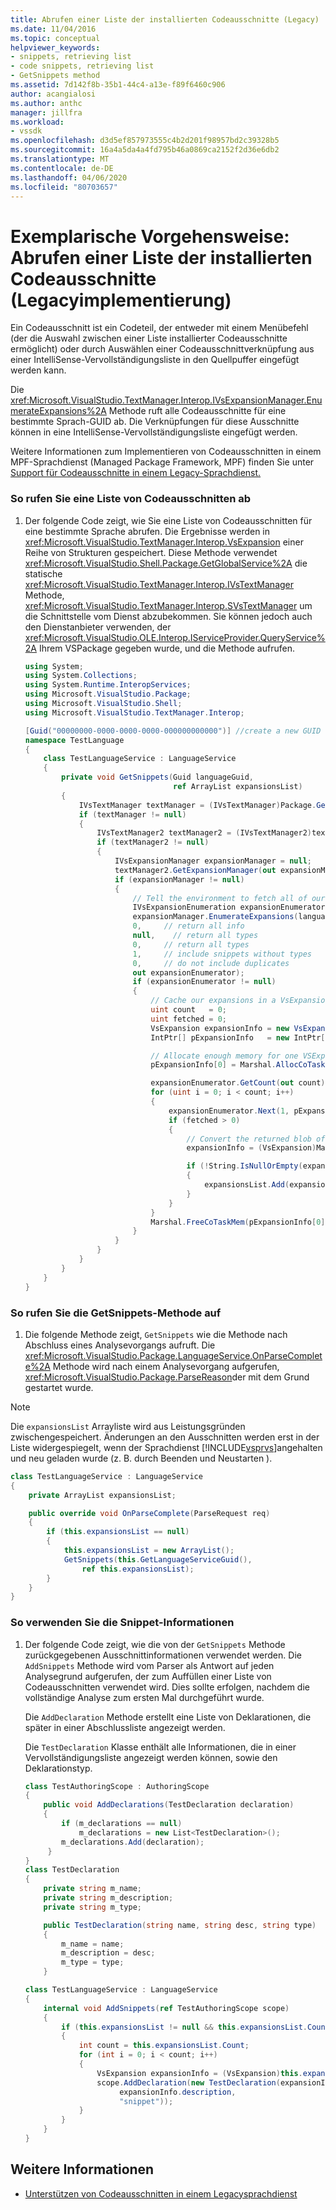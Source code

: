 ```yaml
---
title: Abrufen einer Liste der installierten Codeausschnitte (Legacy) | Microsoft Docs
ms.date: 11/04/2016
ms.topic: conceptual
helpviewer_keywords:
- snippets, retrieving list
- code snippets, retrieving list
- GetSnippets method
ms.assetid: 7d142f8b-35b1-44c4-a13e-f89f6460c906
author: acangialosi
ms.author: anthc
manager: jillfra
ms.workload:
- vssdk
ms.openlocfilehash: d3d5ef857973555c4b2d201f98957bd2c39328b5
ms.sourcegitcommit: 16a4a5da4a4fd795b46a0869ca2152f2d36e6db2
ms.translationtype: MT
ms.contentlocale: de-DE
ms.lasthandoff: 04/06/2020
ms.locfileid: "80703657"
---
```

# <a name="walkthrough-getting-a-list-of-installed-code-snippets-legacy-implementation"></a>Exemplarische Vorgehensweise: Abrufen einer Liste der installierten Codeausschnitte (Legacyimplementierung)
Ein Codeausschnitt ist ein Codeteil, der entweder mit einem Menübefehl (der die Auswahl zwischen einer Liste installierter Codeausschnitte ermöglicht) oder durch Auswählen einer Codeausschnittverknüpfung aus einer IntelliSense-Vervollständigungsliste in den Quellpuffer eingefügt werden kann.

 Die <xref:Microsoft.VisualStudio.TextManager.Interop.IVsExpansionManager.EnumerateExpansions%2A> Methode ruft alle Codeausschnitte für eine bestimmte Sprach-GUID ab. Die Verknüpfungen für diese Ausschnitte können in eine IntelliSense-Vervollständigungsliste eingefügt werden.

 Weitere Informationen zum Implementieren von Codeausschnitten in einem MPF-Sprachdienst (Managed Package Framework, MPF) finden Sie unter [Support für Codeausschnitte in einem Legacy-Sprachdienst.](../../extensibility/internals/support-for-code-snippets-in-a-legacy-language-service.md)

### <a name="to-retrieve-a-list-of-code-snippets"></a>So rufen Sie eine Liste von Codeausschnitten ab

1. Der folgende Code zeigt, wie Sie eine Liste von Codeausschnitten für eine bestimmte Sprache abrufen. Die Ergebnisse werden in <xref:Microsoft.VisualStudio.TextManager.Interop.VsExpansion> einer Reihe von Strukturen gespeichert. Diese Methode verwendet <xref:Microsoft.VisualStudio.Shell.Package.GetGlobalService%2A> die statische <xref:Microsoft.VisualStudio.TextManager.Interop.IVsTextManager> Methode, <xref:Microsoft.VisualStudio.TextManager.Interop.SVsTextManager> um die Schnittstelle vom Dienst abzubekommen. Sie können jedoch auch den Dienstanbieter verwenden, der <xref:Microsoft.VisualStudio.OLE.Interop.IServiceProvider.QueryService%2A> Ihrem VSPackage gegeben wurde, und die Methode aufrufen.

    ```csharp
    using System;
    using System.Collections;
    using System.Runtime.InteropServices;
    using Microsoft.VisualStudio.Package;
    using Microsoft.VisualStudio.Shell;
    using Microsoft.VisualStudio.TextManager.Interop;

    [Guid("00000000-0000-0000-0000-000000000000")] //create a new GUID for the language service
    namespace TestLanguage
    {
        class TestLanguageService : LanguageService
        {
            private void GetSnippets(Guid languageGuid,
                                     ref ArrayList expansionsList)
            {
                IVsTextManager textManager = (IVsTextManager)Package.GetGlobalService(typeof(SVsTextManager));
                if (textManager != null)
                {
                    IVsTextManager2 textManager2 = (IVsTextManager2)textManager;
                    if (textManager2 != null)
                    {
                        IVsExpansionManager expansionManager = null;
                        textManager2.GetExpansionManager(out expansionManager);
                        if (expansionManager != null)
                        {
                            // Tell the environment to fetch all of our snippets.
                            IVsExpansionEnumeration expansionEnumerator = null;
                            expansionManager.EnumerateExpansions(languageGuid,
                            0,     // return all info
                            null,    // return all types
                            0,     // return all types
                            1,     // include snippets without types
                            0,     // do not include duplicates
                            out expansionEnumerator);
                            if (expansionEnumerator != null)
                            {
                                // Cache our expansions in a VsExpansion array
                                uint count   = 0;
                                uint fetched = 0;
                                VsExpansion expansionInfo = new VsExpansion();
                                IntPtr[] pExpansionInfo   = new IntPtr[1];

                                // Allocate enough memory for one VSExpansion structure. This memory is filled in by the Next method.
                                pExpansionInfo[0] = Marshal.AllocCoTaskMem(Marshal.SizeOf(expansionInfo));

                                expansionEnumerator.GetCount(out count);
                                for (uint i = 0; i < count; i++)
                                {
                                    expansionEnumerator.Next(1, pExpansionInfo, out fetched);
                                    if (fetched > 0)
                                    {
                                        // Convert the returned blob of data into a structure that can be read in managed code.
                                        expansionInfo = (VsExpansion)Marshal.PtrToStructure(pExpansionInfo[0], typeof(VsExpansion));

                                        if (!String.IsNullOrEmpty(expansionInfo.shortcut))
                                        {
                                            expansionsList.Add(expansionInfo);
                                        }
                                    }
                                }
                                Marshal.FreeCoTaskMem(pExpansionInfo[0]);
                            }
                        }
                    }
                }
            }
        }
    }
    ```

### <a name="to-call-the-getsnippets-method"></a>So rufen Sie die GetSnippets-Methode auf

1. Die folgende Methode zeigt, `GetSnippets` wie die Methode nach Abschluss eines Analysevorgangs aufruft. Die <xref:Microsoft.VisualStudio.Package.LanguageService.OnParseComplete%2A> Methode wird nach einem Analysevorgang aufgerufen, <xref:Microsoft.VisualStudio.Package.ParseReason>der mit dem Grund gestartet wurde.

> [!NOTE]
> Die `expansionsList` Arrayliste wird aus Leistungsgründen zwischengespeichert. Änderungen an den Ausschnitten werden erst in der Liste widergespiegelt, wenn der Sprachdienst [!INCLUDE[vsprvs](../../code-quality/includes/vsprvs_md.md)]angehalten und neu geladen wurde (z. B. durch Beenden und Neustarten ).

```csharp
class TestLanguageService : LanguageService
{
    private ArrayList expansionsList;

    public override void OnParseComplete(ParseRequest req)
    {
        if (this.expansionsList == null)
        {
            this.expansionsList = new ArrayList();
            GetSnippets(this.GetLanguageServiceGuid(),
                ref this.expansionsList);
        }
    }
}
```

### <a name="to-use-the-snippet-information"></a>So verwenden Sie die Snippet-Informationen

1. Der folgende Code zeigt, wie die von der `GetSnippets` Methode zurückgegebenen Ausschnittinformationen verwendet werden. Die `AddSnippets` Methode wird vom Parser als Antwort auf jeden Analysegrund aufgerufen, der zum Auffüllen einer Liste von Codeausschnitten verwendet wird. Dies sollte erfolgen, nachdem die vollständige Analyse zum ersten Mal durchgeführt wurde.

     Die `AddDeclaration` Methode erstellt eine Liste von Deklarationen, die später in einer Abschlussliste angezeigt werden.

     Die `TestDeclaration` Klasse enthält alle Informationen, die in einer Vervollständigungsliste angezeigt werden können, sowie den Deklarationstyp.

    ```csharp
    class TestAuthoringScope : AuthoringScope
    {
        public void AddDeclarations(TestDeclaration declaration)
        {
            if (m_declarations == null)
                m_declarations = new List<TestDeclaration>();
            m_declarations.Add(declaration);
         }
    }
    class TestDeclaration
    {
        private string m_name;
        private string m_description;
        private string m_type;

        public TestDeclaration(string name, string desc, string type)
        {
            m_name = name;
            m_description = desc;
            m_type = type;
        }

    class TestLanguageService : LanguageService
    {
        internal void AddSnippets(ref TestAuthoringScope scope)
        {
            if (this.expansionsList != null && this.expansionsList.Count > 0)
            {
                int count = this.expansionsList.Count;
                for (int i = 0; i < count; i++)
                {
                    VsExpansion expansionInfo = (VsExpansion)this.expansionsList[i];
                    scope.AddDeclaration(new TestDeclaration(expansionInfo.title,
                         expansionInfo.description,
                         "snippet"));
                }
            }
        }
    }

    ```

## <a name="see-also"></a>Weitere Informationen
- [Unterstützen von Codeausschnitten in einem Legacysprachdienst](../../extensibility/internals/support-for-code-snippets-in-a-legacy-language-service.md)
